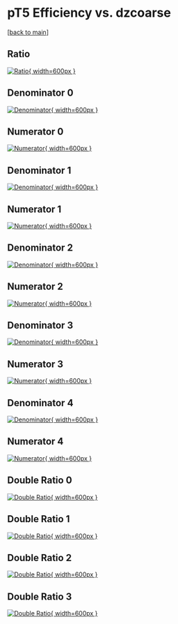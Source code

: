 # pT5 Efficiency vs. dzcoarse

[[back to main](./)]



## Ratio

[![Ratio](../mtv/var/pT5_loweta_0_-1_eff_dzcoarse.png){ width=600px }](../mtv/var/pT5_loweta_0_-1_eff_dzcoarse.pdf)

## Denominator 0

[![Denominator](../mtv/den/pT5_loweta_0_-1_eff_dzcoarse_den0.png){ width=600px }](../mtv/den/pT5_loweta_0_-1_eff_dzcoarse_den0.pdf)

## Numerator 0

[![Numerator](../mtv/num/pT5_loweta_0_-1_eff_dzcoarse_num0.png){ width=600px }](../mtv/num/pT5_loweta_0_-1_eff_dzcoarse_num0.pdf)

## Denominator 1

[![Denominator](../mtv/den/pT5_loweta_0_-1_eff_dzcoarse_den1.png){ width=600px }](../mtv/den/pT5_loweta_0_-1_eff_dzcoarse_den1.pdf)

## Numerator 1

[![Numerator](../mtv/num/pT5_loweta_0_-1_eff_dzcoarse_num1.png){ width=600px }](../mtv/num/pT5_loweta_0_-1_eff_dzcoarse_num1.pdf)

## Denominator 2

[![Denominator](../mtv/den/pT5_loweta_0_-1_eff_dzcoarse_den2.png){ width=600px }](../mtv/den/pT5_loweta_0_-1_eff_dzcoarse_den2.pdf)

## Numerator 2

[![Numerator](../mtv/num/pT5_loweta_0_-1_eff_dzcoarse_num2.png){ width=600px }](../mtv/num/pT5_loweta_0_-1_eff_dzcoarse_num2.pdf)

## Denominator 3

[![Denominator](../mtv/den/pT5_loweta_0_-1_eff_dzcoarse_den3.png){ width=600px }](../mtv/den/pT5_loweta_0_-1_eff_dzcoarse_den3.pdf)

## Numerator 3

[![Numerator](../mtv/num/pT5_loweta_0_-1_eff_dzcoarse_num3.png){ width=600px }](../mtv/num/pT5_loweta_0_-1_eff_dzcoarse_num3.pdf)

## Denominator 4

[![Denominator](../mtv/den/pT5_loweta_0_-1_eff_dzcoarse_den4.png){ width=600px }](../mtv/den/pT5_loweta_0_-1_eff_dzcoarse_den4.pdf)

## Numerator 4

[![Numerator](../mtv/num/pT5_loweta_0_-1_eff_dzcoarse_num4.png){ width=600px }](../mtv/num/pT5_loweta_0_-1_eff_dzcoarse_num4.pdf)

## Double Ratio 0

[![Double Ratio](../mtv/ratio/pT5_loweta_0_-1_eff_dzcoarse_ratio0.png){ width=600px }](../mtv/ratio/pT5_loweta_0_-1_eff_dzcoarse_ratio0.pdf)

## Double Ratio 1

[![Double Ratio](../mtv/ratio/pT5_loweta_0_-1_eff_dzcoarse_ratio1.png){ width=600px }](../mtv/ratio/pT5_loweta_0_-1_eff_dzcoarse_ratio1.pdf)

## Double Ratio 2

[![Double Ratio](../mtv/ratio/pT5_loweta_0_-1_eff_dzcoarse_ratio2.png){ width=600px }](../mtv/ratio/pT5_loweta_0_-1_eff_dzcoarse_ratio2.pdf)

## Double Ratio 3

[![Double Ratio](../mtv/ratio/pT5_loweta_0_-1_eff_dzcoarse_ratio3.png){ width=600px }](../mtv/ratio/pT5_loweta_0_-1_eff_dzcoarse_ratio3.pdf)

